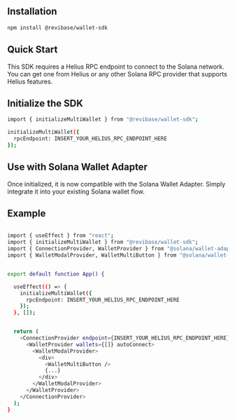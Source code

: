 ## Installation

```bash
npm install @revibase/wallet-sdk
```


## Quick Start

This SDK requires a Helius RPC endpoint to connect to the Solana network.
You can get one from Helius or any other Solana RPC provider that supports Helius features.


## Initialize the SDK

```bash
import { initializeMultiWallet } from "@revibase/wallet-sdk";

initializeMultiWallet({
  rpcEndpoint: INSERT_YOUR_HELIUS_RPC_ENDPOINT_HERE
});
```


## Use with Solana Wallet Adapter

Once initialized, it is now compatible with the Solana Wallet Adapter.
Simply integrate it into your existing Solana wallet flow.


## Example

```bash

import { useEffect } from "react";
import { initializeMultiWallet } from "@revibase/wallet-sdk";
import { ConnectionProvider, WalletProvider } from "@solana/wallet-adapter-react";
import { WalletModalProvider, WalletMultiButton } from "@solana/wallet-adapter-react-ui";


export default function App() {

  useEffect(() => {
    initializeMultiWallet({
      rpcEndpoint: INSERT_YOUR_HELIUS_RPC_ENDPOINT_HERE
    });
  }, []);


  return (
    <ConnectionProvider endpoint={INSERT_YOUR_HELIUS_RPC_ENDPOINT_HERE}>
      <WalletProvider wallets={[]} autoConnect>
        <WalletModalProvider>
          <div>
            <WalletMultiButton />
            {...}
          </div>
        </WalletModalProvider>
      </WalletProvider>
    </ConnectionProvider>
  );
}


```
